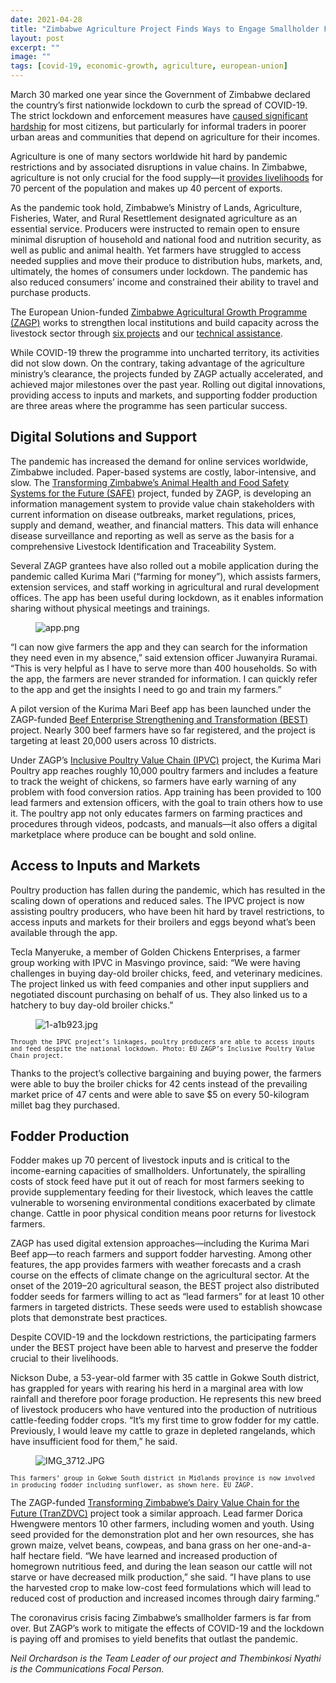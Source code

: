 ```yaml
---
date: 2021-04-28
title: "Zimbabwe Agriculture Project Finds Ways to Engage Smallholder Farmers, Despite COVID-19"
layout: post
excerpt: ""
image: ""
tags: [covid-19, economic-growth, agriculture, european-union]
---
```

<p>March 30 marked one year since the Government of Zimbabwe declared the country’s first nationwide lockdown to curb the spread of COVID-19. The strict lockdown and enforcement measures have <a href="https://www.future-agricultures.org/wp-content/uploads/2020/10/APRA_COVID_19_Zimbabwe_Country_Report1.pdf">caused significant hardship</a> for most citizens, but particularly for informal traders in poorer urban areas and communities that depend on agriculture for their incomes.</p><p>Agriculture is one of many sectors worldwide hit hard by pandemic restrictions and by associated disruptions in value chains. In Zimbabwe, agriculture is not only crucial for the food supply—it <a href="http://www.fao.org/zimbabwe/fao-in-zimbabwe/zimbabwe-at-a-glance/en/">provides livelihoods</a> for 70 percent of the population and makes up 40 percent of exports.</p><p>As the pandemic took hold, Zimbabwe’s Ministry of Lands, Agriculture, Fisheries, Water, and Rural Resettlement designated agriculture as an essential service. Producers were instructed to remain open to ensure minimal disruption of household and national food and nutrition security, as well as public and animal health. Yet farmers have struggled to access needed supplies and move their produce to distribution hubs, markets, and, ultimately, the homes of consumers under lockdown. The pandemic has also reduced consumers’ income and constrained their ability to travel and purchase products.</p><p>The European Union-funded <a href="http://zagp.org.zw/">Zimbabwe Agricultural Growth Programme (ZAGP)</a> works to strengthen local institutions and build capacity across the livestock sector through <a href="http://zagp.org.zw/Projects">six projects</a> and our <a href="https://www.dai.com/our-work/projects/zimbabwe-technical-assistance-to-the-zimbabwe-agricultural-growth-programme-zagp">technical assistance</a>.</p><p>While COVID-19 threw the programme into uncharted territory, its activities did not slow down. On the contrary, taking advantage of the agriculture ministry’s clearance, the projects funded by ZAGP actually accelerated, and achieved major milestones over the past year. Rolling out digital innovations, providing access to inputs and markets, and supporting fodder production are three areas where the programme has seen particular success.</p><h2 id="digital-solutions-and-support">Digital Solutions and Support</h2><p>The pandemic has increased the demand for online services worldwide, Zimbabwe included. Paper-based systems are costly, labor-intensive, and slow. The <a href="http://www.zagp.org.zw/projects/view/safe">Transforming Zimbabwe’s Animal Health and Food Safety Systems for the Future (SAFE)</a> project, funded by ZAGP, is developing an information management system to provide value chain stakeholders with current information on disease outbreaks, market regulations, prices, supply and demand, weather, and financial matters. This data will enhance disease surveillance and reporting as well as serve as the basis for a comprehensive Livestock Identification and Traceability System.</p><p>Several ZAGP grantees have also rolled out a mobile application during the pandemic called Kurima Mari (“farming for money”), which assists farmers, extension services, and staff working in agricultural and rural development offices. The app has been useful during lockdown, as it enables information sharing without physical meetings and trainings.</p><figure class="kg-card kg-image-card"><img src="https://pubs.ghost.io/uploads/app.png" class="kg-image" alt="app.png" loading="lazy"></figure><p>“I can now give farmers the app and they can search for the information they need even in my absence,” said extension officer Juwanyira Ruramai. “This is very helpful as I have to serve more than 400 households. So with the app, the farmers are never stranded for information. I can quickly refer to the app and get the insights I need to go and train my farmers.”</p><p>A pilot version of the Kurima Mari Beef app has been launched under the ZAGP-funded <a href="http://www.zagp.org.zw/projects/view/beef">Beef Enterprise Strengthening and Transformation (BEST)</a> project. Nearly 300 beef farmers have so far registered, and the project is targeting at least 20,000 users across 10 districts.</p><p>Under ZAGP’s <a href="http://www.zagp.org.zw/projects/view/poultry">Inclusive Poultry Value Chain (IPVC)</a> project, the Kurima Mari Poultry app reaches roughly 10,000 poultry farmers and includes a feature to track the weight of chickens, so farmers have early warning of any problem with food conversion ratios. App training has been provided to 100 lead farmers and extension officers, with the goal to train others how to use it. The poultry app not only educates farmers on farming practices and procedures through videos, podcasts, and manuals—it also offers a digital marketplace where produce can be bought and sold online.</p><h2 id="access-to-inputs-and-markets">Access to Inputs and Markets</h2><p>Poultry production has fallen during the pandemic, which has resulted in the scaling down of operations and reduced sales. The IPVC project is now assisting poultry producers, who have been hit hard by travel restrictions, to access inputs and markets for their broilers and eggs beyond what’s been available through the app.</p><p>Tecla Manyeruke, a member of Golden Chickens Enterprises, a farmer group working with IPVC in Masvingo province, said: “We were having challenges in buying day-old broiler chicks, feed, and veterinary medicines. The project linked us with feed companies and other input suppliers and negotiated discount purchasing on behalf of us. They also linked us to a hatchery to buy day-old broiler chicks.”</p><figure class="kg-card kg-image-card"><img src="https://pubs.ghost.io/uploads/1-a1b923.jpg" class="kg-image" alt="1-a1b923.jpg" loading="lazy"></figure><p><code><code>Through the IPVC project’s linkages, poultry producers are able to access inputs and feed despite the national lockdown. Photo: EU ZAGP’s Inclusive Poultry Value Chain project.</code></code></p><p>Thanks to the project’s collective bargaining and buying power, the farmers were able to buy the broiler chicks for 42 cents instead of the prevailing market price of 47 cents and were able to save $5 on every 50-kilogram millet bag they purchased.</p><h2 id="fodder-production">Fodder Production</h2><p>Fodder makes up 70 percent of livestock inputs and is critical to the income-earning capacities of smallholders. Unfortunately, the spiralling costs of stock feed have put it out of reach for most farmers seeking to provide supplementary feeding for their livestock, which leaves the cattle vulnerable to worsening environmental conditions exacerbated by climate change. Cattle in poor physical condition means poor returns for livestock farmers.</p><p>ZAGP has used digital extension approaches—including the Kurima Mari Beef app—to reach farmers and support fodder harvesting. Among other features, the app provides farmers with weather forecasts and a crash course on the effects of climate change on the agricultural sector. At the onset of the 2019–20 agricultural season, the BEST project also distributed fodder seeds for farmers willing to act as “lead farmers” for at least 10 other farmers in targeted districts. These seeds were used to establish showcase plots that demonstrate best practices.</p><p>Despite COVID-19 and the lockdown restrictions, the participating farmers under the BEST project have been able to harvest and preserve the fodder crucial to their livelihoods.</p><p>Nickson Dube, a 53-year-old farmer with 35 cattle in Gokwe South district, has grappled for years with rearing his herd in a marginal area with low rainfall and therefore poor forage production. He represents this new breed of livestock producers who have ventured into the production of nutritious cattle-feeding fodder crops. “It’s my first time to grow fodder for my cattle. Previously, I would leave my cattle to graze in depleted rangelands, which have insufficient food for them,” he said.</p><figure class="kg-card kg-image-card"><img src="https://pubs.ghost.io/uploads/IMG_3712.JPG" class="kg-image" alt="IMG_3712.JPG" loading="lazy"></figure><p><code><code>This farmers’ group in Gokwe South district in Midlands province is now involved in producing fodder including sunflower, as shown here. EU ZAGP.</code></code></p><p>The ZAGP-funded <a href="http://zagp.org.zw/projects/view/dairy">Transforming Zimbabwe’s Dairy Value Chain for the Future (TranZDVC)</a> project took a similar approach. Lead farmer Dorica Hwengwere mentors 10 other farmers, including women and youth. Using seed provided for the demonstration plot and her own resources, she has grown maize, velvet beans, cowpeas, and bana grass on her one-and-a-half hectare field. “We have learned and increased production of homegrown nutritious feed, and during the lean season our cattle will not starve or have decreased milk production,” she said. “I have plans to use the harvested crop to make low-cost feed formulations which will lead to reduced cost of production and increased incomes through dairy farming.”</p><p>The coronavirus crisis facing Zimbabwe’s smallholder farmers is far from over. But ZAGP’s work to mitigate the effects of COVID-19 and the lockdown is paying off and promises to yield benefits that outlast the pandemic.</p><p><em>Neil Orchardson is the Team Leader of our project and Thembinkosi Nyathi is the Communications Focal Person.</em></p>
  